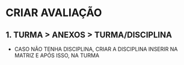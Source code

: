 # CRIAR AVALIAÇÃO

## 1. TURMA > ANEXOS > TURMA/DISCIPLINA
- CASO NÃO TENHA DISCIPLINA, CRIAR A DISCIPLINA INSERIR NA MATRIZ E APÓS ISSO,  NA TURMA

